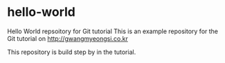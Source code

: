 # hello-world
Hello World repsoitory for Git tutorial
This is an example repository for the Git tutorial on http://gwangmyeongsi.co.kr

This repository is build step by in the tutorial.
